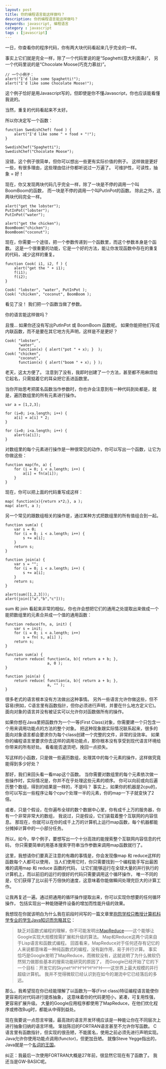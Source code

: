 ```yaml
---
layout: post
title: 你的编程语言能这样做吗？
description: 你的编程语言能这样做吗？
keywords: javascript, 编程语言
category : javascript
tags : [javascript]
---
```


一日，你查看你的程序代码，你有两大块代码看起来几乎完全的一样。

事实上它们就是完全一样，除了一个代码里说的是“Spaghetti(意大利面条)”，
另一个代码里说的是“Chocolate Moose(巧克力慕丝)”。

    // 一个小例子：
    alert("I'd like some Spaghetti!");
    alert("I'd like some Chocolate Moose!");

这个例子恰好是用Javascript写的，但即使是你不懂Javascript，你也应该能看懂我说的。

当然，重复的代码看起来不太好。

所以你决定写一个函数：

    function SwedishChef( food ) {
        alert("I'd like some " + food + "!");
    }

    SwedishChef("Spaghetti");
    SwedishChef("Chocolate Moose");

没错，这个例子很简单，但你可以想出一些更有实际价值的例子。
这样做是更好一些，有很多理由，这些理由估计你都听说过一万遍了。
可维护性，可读性，抽象 = 好！

现在，你又发现两块代码几乎完全一样，除了一块是不停的调用一个叫BoomBoom的函数，
而一块是不停的调用一个叫PutInPot的函数。
除此之外，这两块代码完全一样。
 
    alert("get the lobster");
    PutInPot("lobster");
    PutInPot("water");

    alert("get the chicken");
    BoomBoom("chicken");
    BoomBoom("coconut");

现在，你需要一个途径，把一个参数传递到一个函数里，而这个参数本身是个函数。
这是一个很重要的功能，它是一个好的方法，能让你发现函数中存在的重复的代码，减少这样的重复。

    function Cook( i1, i2, f ) {
        alert("get the " + i1);
        f(i1);
        f(i2);
    }

    Cook( "lobster", "water", PutInPot );
    Cook( "chicken", "coconut", BoomBoom );

看见了没！
我们把一个函数当做了参数。

你的语言能这样做吗？

且慢… 如果你还没有写出PutInPot 或 BoomBoom 函数呢。
如果你能把他们写成内联函数，而不是要在其它地方先声明，这样是不是更好？

    Cook( "lobster",
          "water",
          function(x) { alert("pot " + x); }  );
    Cook( "chicken",
          "coconut",
          function(x) { alert("boom " + x); } );

老天，这太方便了。
注意到了没有，我即时创建了一个方法，甚至都不用麻烦给它起名，只需掂着它的耳朵把它丢进函数里。

当你开始思考把匿名函数当作参数时，你也许会注意到有一种代码到处都是，就是，遍历数组里的所有元素进行操作。

    var a = [1,2,3];

    for (i=0; i<a.length; i++) {
        a[i] = a[i] * 2;
    }

    for (i=0; i<a.length; i++) {
        alert(a[i]);
    }

对数组里的每个元素进行操作是一种很常见的动作，你可以写出一个函数，让它为你做这些：

    function map(fn, a) {
        for (i = 0; i < a.length; i++) {
            a[i] = fn(a[i]);
        }
    }

现在，你可以把上面的代码重写成这样：

    map( function(x){return x*2;}, a );
    map( alert, a );

另一个常见的跟数组相关的操作是，通过某种方式把数组里的所有值组合到一起。

    function sum(a) {
        var s = 0;
        for (i = 0; i < a.length; i++) {
            s += a[i];
        }
        return s;
    }

    function join(a) {
        var s = "";
        for (i = 0; i < a.length; i++) {
            s += a[i];
        }
        return s;
    }

    alert(sum([1,2,3]));
    alert(join(["a","b","c"]));

sum 和 join 看起来非常的相似，你也许会想把它们的通用之处提取出来做成一个能把数组里的元素合并成一个值的通用函数：

    function reduce(fn, a, init) {
        var s = init;
        for (i = 0; i < a.length; i++)
            s = fn( s, a[i] );
        return s;
    }

    function sum(a) {
        return reduce( function(a, b){ return a + b; },
                       a, 0 );
    }

    function join(a) {
        return reduce( function(a, b){ return a + b; },
                       a, "" );
    }

很多老式的语言根本没有方法做出这种事情。
另外一些语言允许你做这些，但不容易(例如，C语言里有函数指针，但你必须进行声明，并要在什么地方定义它)。
面向对象的语言并没有被证实可以允许你对函数做所有的操作。

如果你想在Java里把函数作为一个一等(First Class)对象，你需要建一个只包含一个用来调用功能点的方法的整个对象。
把这种现象跟实际情况联系起来，很多的面向对象语言都会要求你为每个class创建一个完整的文件，非常的没效率。
如果你的编程语言里要求你去这样的调用功能点，那你根本没有享受到现代语言环境给你带来的所有好处。
看看能否退货吧，挽回一点损失。

写这样的小函数，只是做一些遍历数组，处理其中的每个元素的操作，这样做究竟能得到多少好处？

那好，我们来回头看一看map这个函数。
当你需要对数组里的每个元素依次做一些操作时，实际情况是，你并不在乎处理这些元素的顺序。
你可以向前或向后遍历整个数组，得到的结果是一样的，不是吗？ 
事实上，如果你的机器是2cpu的，你可以写出一些程序让每个cpu个处理一半的元素，你的map一下子就变快了2倍。

或者，只是个假设，在你遍布全球的数个数据中心里，你有成千上万的服务器，你有一个非常非常大的数组，
我说过，只是假设，它们装载着整个互联网的内容信息。
那现在，你就可以在你的成千上万的计算机上运行map函数，每个机器都能分摊掉计算中的一小部分任务。

所以，如今，举个例子，要想写出一个十分高效的能搜索整个互联网内容信息的代码，
你只需要简单的用基本搜索字符串当作参数来调用map函数就行了。

这里，我想请你们要真正注意的有趣的事情是，你会发现像map 和 reduce这样的函数每个人都可以使用，
当人们使用它时，你只需要找到一个编程能手写出最困难的调用map 和 reduce 函数的代码，
让它们能够运行在全球大量的并行执行的计算机上，而以前旧的运行的很好的代码只需要调用这个循环操作，
唯一不同的是，它们获得了比以前千万倍快的速度，这意味着你能做瞬间处理完巨大的计算工作。

让我再复述一遍。通过把通用的循环操作提取出来，你可以实现你想要的任何循环操作，
包括实现出一种能随硬件设备的增加而性能升级的效果。

我想现在你就该明白为什么我在前段时间写的一篇文章里[抱怨学校只教授计算机科学专业的学生Java知识而忽略其它](http://www.joelonsoftware.com/articles/ThePerilsofJavaSchools.html)：

> 缺乏对函数式编程的理解，你不可能发明出[MapReduce](http://labs.google.com/papers/mapreduce.html)——这个能够让Google实现大规模按需扩展和升级的算法。
> Map和Reduce这两个词来自于Lisp语言和函数式编程。
> 回首看来，MapReduce对于任何还存有记忆的人来说都意味着一种纯函数式的编程，没有副作用，易于并行计算。
> 事实恰巧是Google发明了MapReduce，而微软没有，这就说明了为什么微软仍然努力做那些基本的搜索功能研究的原因了，
> 而Google已经开始了它的下一个目标：开发它的Skynet^H^H^H^H^H^H——这世界上最大规模的并行超级计算机。
> 我并不觉得微软已经认识到在如今的潮流中它已经落后的多远。

那么，我希望现在你已经能理解了以函数为一等(First class)特征编程语言能使你更容易的对代码进行提炼抽象，
这意味着你的代码更短小，紧凑，可复用性强，更容易扩展升级。
大量的Google应用程序都使用了MapReduce，在他们优化程序或修改Bug时，都能从中得到益处。

现在我要说一点怨言牢骚，最高效的语言开发环境应该是一种能让你在不同层次上进行抽象归纳的语言环境。
笨拙陈旧的FORTRAN语言甚至不允许你写函数。
C语言里有函数指针，但实现的很丑陋，不能匿名，使用之前必须先进行声明实现。
Java允许你使用功能点调用(functor)，但更加丑陋。
就像Steve Yegge指出的，Java就是一个[名词的王国](http://steve-yegge.blogspot.com/2006/03/execution-in-kingdom-of-nouns.html)。

纠正：我最后一次使用FORTRAN大概是27年前，很显然它现在有了函数了。
我还当是GW-BASIC呢。
